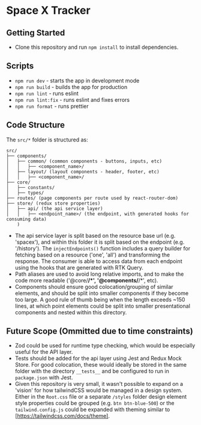 # Space X Tracker

## Getting Started

- Clone this repository and run `npm install` to install dependencies.

## Scripts

- `npm run dev` - starts the app in development mode
- `npm run build` - builds the app for production
- `npm run lint` - runs eslint
- `npm run lint:fix` - runs eslint and fixes errors
- `npm run format` - runs prettier

## Code Structure

The `src/*` folder is structured as:

```
src/
├── components/
│   ├── common/ (common components - buttons, inputs, etc)
│   │   ├── <component_name>/
│   ├── layout/ (layout components - header, footer, etc)
│   │   ├── <component_name>/
├── core/
│   ├── constants/
│   ├── types/
├── routes/ (page components per route used by react-router-dom)
├── store/ (redux store properties)
│   ├── api/ (the api service layer)
│   │   ├── <endpoint_name>/ (the endpoint, with generated hooks for consuming data)
    )
```

- The api service layer is split based on the resource base url (e.g. 'spacex'), and within this folder it is split based on the endpoint (e.g. '/history'). The `injectEndpoints()` function includes a query builder for fetching based on a resource ('one', 'all') and transforming the response. The consumer is able to access data from each endpoint using the hooks that are generated with RTK Query.
- Path aliases are used to avoid long relative imports, and to make the code more readable ('@core/**/\*', '@components/**/\*', etc).
- Components should ensure good colocation/grouping of similar elements, and should be split into smaller components if they become too large. A good rule of thumb being when the length exceeds ~150 lines, at which point elements could be split into smaller presentational components and nested within this directory.

## Future Scope (Ommitted due to time constraints)

- Zod could be used for runtime type checking, which would be especially useful for the API layer.
- Tests should be added for the api layer using Jest and Redux Mock Store. For good colocation, these would ideally be stored in the same folder with the directory `__tests__` and be configured to run in `package.json` with Jest.
- Given this repository is very small, it wasn't possible to expand on a 'vision' for how tailwindCSS would be managed in a design system. Either in the `Root.css` file or a separate `/styles` folder design element style properties could be grouped (e.g. `btn btn-blue-500`) or the `tailwind.config.js` could be expanded with theming similar to [https://tailwindcss.com/docs/theme].
